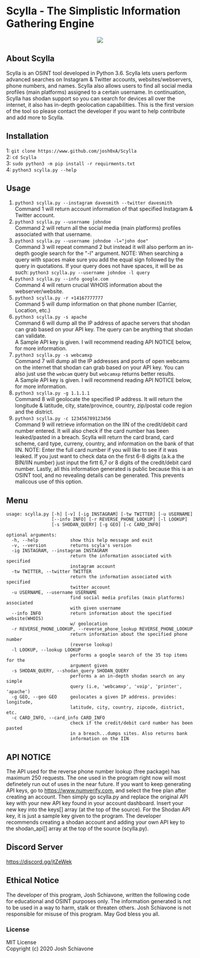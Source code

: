 # Scylla - The Simplistic Information Gathering Engine
<p align="center">
  <img src="https://github.com/josh0xA/Scylla/blob/master/imgs/Screen%20Shot%202020-05-10%20at%206.43.35%20AM.png?raw=true">
</p>

## About Scylla
Scylla is an OSINT tool developed in Python 3.6. Scylla lets users perform advanced searches on Instagram & Twitter accounts, websites/webservers, phone numbers, and names. Scylla also allows users to find all social media profiles (main platforms) assigned to a certain username. In continuation, Scylla has shodan support so you can search for devices all over the internet, it also has in-depth geolocation capabilities. This is the first version of the tool so please contact the developer if you want to help contribute and add more to Scylla.

## Installation
1: ```git clone https://www.github.com/josh0xA/Scylla```<br/>
2: ```cd Scylla```<br/>
3: ```sudo python3 -m pip install -r requirments.txt```<br/>
4: ```python3 scylla.py --help```<br/>

## Usage
1. ```python3 scylla.py --instagram davesmith --twitter davesmith```<br/>
Command 1 will return account information of that specified Instagram & Twitter account.<br/>
2. ```python3 scylla.py --username johndoe```<br/>
Command 2 will return all the social media (main platforms) profiles associated with that username.<br/>
3. ```python3 scylla.py --username johndoe -l="john doe"```<br/>
Command 3 will repeat command 2 but instead it will also perform an in-depth google search for the "-l" argument. NOTE: When searching a query with spaces make sure you add the equal sign followed by the query in quotations. If your query does not have spaces, it will be as such: ```python3 scylla.py --username johndoe -l query```<br/>
4. ```python3 scylla.py --info google.com```<br/>
Command 4 will return crucial WHOIS information about the webserver/website.
5. ```python3 scylla.py -r +14167777777```<br/>
Command 5 will dump information on that phone number (Carrier, Location, etc.)<br/>
6. ```python3 scylla.py -s apache```<br/>
Command 6 will dump all the IP address of apache servers that shodan can grab based on your API key. The query can be anything that shodan can validate.<br/>
A Sample API key is given. I will recommend reading API NOTICE below, for more information.<br/>
7. ```python3 scylla.py -s webcamxp```<br/>
Command 7 will dump all the IP addresses and ports of open webcams on the internet that shodan can grab based on your API key. You can also just use the ``webcam`` query but ``webcamxp`` returns better results.<br/>
A Sample API key is given. I will recommend reading API NOTICE below, for more information.<br/>
8. ```python3 scylla.py -g 1.1.1.1```<br/>
Command 8 will geolocate the specified IP address. It will return the longitude & latitude, city, state/province, country, zip/postal code region and the district.<br/>
9. ```python3 scylla.py -c 123456789123456```<br/>
Command 9 will retrieve information on the IIN of the credit/debit card number entered. It will also check if the card number has been leaked/pasted in a breach. Scylla will return the card brand, card scheme, card type, curreny, country, and information on the bank of that IIN. NOTE: Enter the full card number if you will like to see if it was leaked. If you just want to check data on the first 6-8 digits (a.k.a the BIN/IIN number) just input the firtt 6,7 or 8 digits of the credit/debit card number. Lastly, all this information generated is public because this is an OSINT tool, and no revealing details can be generated. This prevents malicous use of this option. 

## Menu
```
usage: scylla.py [-h] [-v] [-ig INSTAGRAM] [-tw TWITTER] [-u USERNAME]
                 [--info INFO] [-r REVERSE_PHONE_LOOKUP] [-l LOOKUP]
                 [-s SHODAN_QUERY] [-g GEO] [-c CARD_INFO]

optional arguments:
  -h, --help            show this help message and exit
  -v, --version         returns scyla's version
  -ig INSTAGRAM, --instagram INSTAGRAM
                        return the information associated with specified
                        instagram account
  -tw TWITTER, --twitter TWITTER
                        return the information associated with specified
                        twitter account
  -u USERNAME, --username USERNAME
                        find social media profiles (main platforms) associated
                        with given username
  --info INFO           return information about the specified website(WHOIS)
                        w/ geolocation
  -r REVERSE_PHONE_LOOKUP, --reverse_phone_lookup REVERSE_PHONE_LOOKUP
                        return information about the specified phone number
                        (reverse lookup)
  -l LOOKUP, --lookup LOOKUP
                        performs a google search of the 35 top items for the
                        argument given
  -s SHODAN_QUERY, --shodan_query SHODAN_QUERY
                        performs a an in-depth shodan search on any simple
                        query (i.e, 'webcamxp', 'voip', 'printer', 'apache')
  -g GEO, --geo GEO     geolocates a given IP address. provides: longitude,
                        latitude, city, country, zipcode, district, etc.
  -c CARD_INFO, --card_info CARD_INFO
                        check if the credit/debit card number has been pasted
                        in a breach...dumps sites. Also returns bank
                        information on the IIN
```
## API NOTICE
The API used for the reverse phone number lookup (free package) has maximum 250 requests. The one used in the program right now will most definetely run out of uses in the near future. If you want to keep generating API keys, go to https://www.numverify.com, and select the free plan after creating an account. Then simply go scylla.py and replace the original API key with your new API key found in your account dashboard. Insert your new key into the keys[] array (at the top of the source). For the Shodan API key, it is just a sample key given to the program. The developer recommends creating a shodan account and adding your own API key to the shodan_api[] array at the top of the source (scylla.py). 

## Discord Server
https://discord.gg/jtZeWek

## Ethical Notice
The developer of this program, Josh Schiavone, written the following code for educational and OSINT purposes only. The information generated is not to be used in a way to harm, stalk or threaten others. Josh Schiavone is not responsible for misuse of this program. May God bless you all.

### License
MIT License<br/>
Copyright (c) 2020 Josh Schiavone
